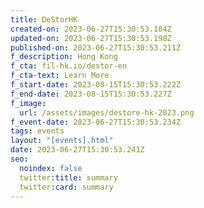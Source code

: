 ```yaml
---
title: DeStorHK
created-on: 2023-06-27T15:30:53.184Z
updated-on: 2023-06-27T15:30:53.198Z
published-on: 2023-06-27T15:30:53.211Z
f_description: Hong Kong
f_cta: fil-hk.io/destor-en
f_cta-text: Learn More
f_start-date: 2023-08-15T15:30:53.222Z
f_end-date: 2023-08-15T15:30:53.227Z
f_image:
  url: /assets/images/destore-hk-2023.png
f_event-date: 2023-06-27T15:30:53.234Z
tags: events
layout: "[events].html"
date: 2023-06-27T15:30:53.241Z
seo:
  noindex: false
  twitter:title: summary
  twitter:card: summary
---
```

